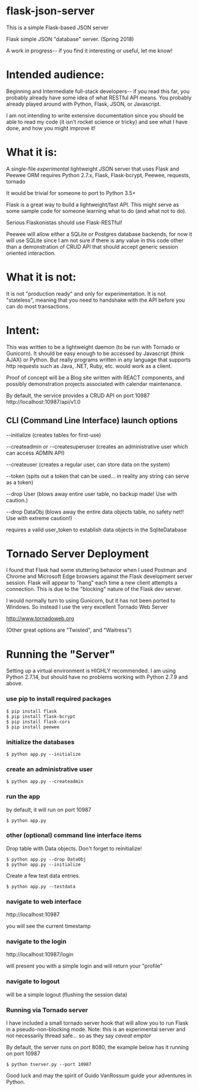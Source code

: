 # flask-json-server

This is a simple Flask-based JSON server

Flask simple JSON "database" server. (Spring 2018)

A work in progress-- if you find it interesting or useful, let me know!

# Intended audience:

Beginning and Intermediate full-stack developers--  if you read this far, you probably already have some idea
of what RESTful API means.  You probably already played around with Python, Flask, JSON, or Javascript.

I am not intending to write extensive documentation since you should be able to read my code (it isn't rocket
science or tricky) and see what I have done, and how you might improve it!

# What it is:

A single-file *experimental* lightweight JSON server that uses Flask and Peewee ORM
requires Python 2.7.x, Flask, Flask-bcrypt, Peewee, requests, tornado

It would be trivial for someone to port to Python 3.5+

Flask is a great way to build a lightweight/fast API.  This might serve
as some sample code for someone learning what to do (and what not to do).

Serious Flaskonistas should use Flask-RESTful!

Peewee will allow either a SQLite or Postgres database backends,
for now it will use SQLite since I am not sure if there is any
value in this code other than a demonstration of CRUD API that
should accept generic session oriented interaction.

# What it is not:

It is not "production ready" and only for experimentation.  It is not "stateless", meaning that
you need to handshake with the API before you can do most transactions.

# Intent:

This was written to be a lightweight daemon (to be run with Tornado or Gunicorn).
It should be easy enough to be accessed by Javascript (think AJAX) or Python.
But really programs written in any language that supports http requests
such as Java, .NET, Ruby, etc. would work as a client.

Proof of concept will be a Blog site written with
REACT components, and possibly demonstration projects associated with calendar
maintenance.

By default, the service provides a CRUD API on port 10987
http://localhost:10987/api/v1.0

## CLI (Command Line Interface) launch options

--initialize (creates tables for first-use)

--createadmin or --createsuperuser (creates an administrative user which can access ADMIN API)

--createuser (creates a regular user, can store data on the system)

--token (spits out a token that can be used... in reality any string can serve as a token)

--drop User (blows away entire user table, no backup made! Use with caution.)

--drop DataObj (blows away the entire data objects table, no safety net!! Use with extreme caution!)


requires a valid user_token to establish data objects in the SqliteDatabase

# Tornado Server Deployment

I found that Flask had some stuttering behavior when I used Postman and Chrome and Microsoft Edge browsers against
the Flask development server session. 
Flask will appear to "hang" each time a new client attempts a connection.
This is due to the "blocking" nature of the Flask dev server.

I would normally turn to using Gunicorn, but it has not been ported to Windows.
So instead I use the very excellent Tornado Web Server

http://www.tornadoweb.org

(Other great options are "Twisted", and "Waitress")

# Running the "Server"

Setting up a virtual environment is HIGHLY recommended.  I am using Python 2.7.14, but should have no problems working with
Python 2.7.9 and above.

### use pip to install required packages
```
$ pip install flask
$ pip install flask-bcrypt
$ pip install flask-cors
$ pip install peewee
```
### initialize the databases

```
$ python app.py --initialize
```

### create an administrative user

```
$ python app.py --createadmin
```

### run the app

by default, it will run on port 10987

```
$ python app.py
```

### other (optional) command line interface items

Drop table with Data objects. Don't forget to reinitialize!

```
$ python app.py --drop DataObj
$ python app.py --initialize
```

Create a few test data entries.

```
$ python app.py --testdata
```

### navigate to web interface

http://localhost:10987

you will see the current timestamp

### navigate to the login

http://localhost:10987/login

will present you with a simple login and will return your "profile"

### navigate to logout

will be a simple logout (flushing the session data)

### Running via Tornado server

I have included a small tornado server hook that will allow you to run Flask in
a pseudo-non-blocking mode.  Note: this is an experimental server and not necessarily
thread safe... so as they say *caveat emptor*

By default, the server runs on port 8080, the example below has it running on port 10987

```
$ python tserver.py --port 10987
```

Good luck and may the spirit of Guido VanRossum guide your adventures in Python.

